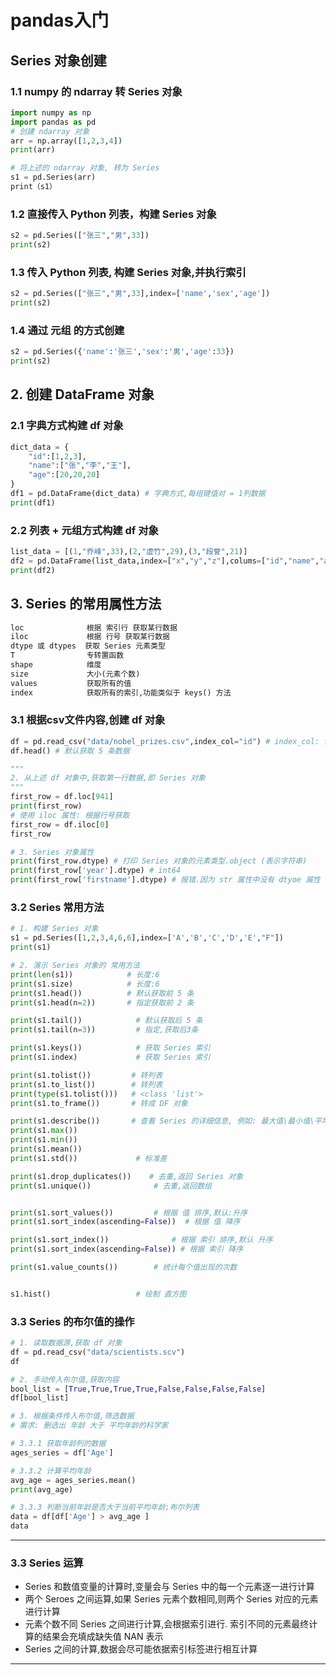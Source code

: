 # pandas入门

## Series 对象创建

### 1.1 numpy 的 ndarray 转 Series 对象

```python
import numpy as np
import pandas as pd
# 创建 ndarray 对象
arr = np.array([1,2,3,4])
print(arr)

# 将上述的 ndarray 对象, 转为 Series
s1 = pd.Series(arr)
print（s1）
```

### 1.2 直接传入 Python 列表，构建 Series 对象

```python
s2 = pd.Series(["张三","男",33])
print(s2)
```

### 1.3 传入 Python 列表, 构建 Series 对象,并执行索引

```python
s2 = pd.Series(["张三","男",33],index=['name','sex','age'])
print(s2)
```

### 1.4 通过 元组 的方式创建

```python
s2 = pd.Series({'name':'张三','sex':'男','age':33})
print(s2)
```

## 2. 创建 DataFrame 对象

### 2.1 字典方式构建 df 对象

```python
dict_data = {
    "id":[1,2,3],
    "name":["张","李","王"],
    "age":[20,20,20]
}
df1 = pd.DataFrame(dict_data) # 字典方式,每组键值对 = 1列数据
print(df1)
```

### 2.2 列表 + 元组方式构建 df 对象

```python
list_data = [(1,"乔峰",33),(2,"虚竹",29),(3,"段誉",21)]
df2 = pd.DataFrame(list_data,index=["x","y","z"],colums=["id","name","age"]) # 以行的方式传入数据,columns是设置:列名
print(df2)
```



## 3. Series 的常用属性方法

```python
loc				 根据 索引行 获取某行数据
iloc			 根据 行号 获取某行数据
dtype 或 dtypes  获取 Series 元素类型
T				 专转置函数
shape			 维度
size			 大小(元素个数)
values			 获取所有的值
index			 获取所有的索引,功能类似于 keys() 方法
```

### 3.1 根据csv文件内容,创建 df 对象

```python
df = pd.read_csv("data/nobel_prizes.csv",index_col="id") # index_col: 设置表中的某列为 索引列.
df.head() # 默认获取 5 条数据
```

```python
"""
2. 从上述 df 对象中,获取第一行数据,即 Series 对象
"""
first_row = df.loc[941]
print(first_row)
# 使用 iloc 属性: 根据行号获取
first_row = df.iloc[0]
first_row
```

```python
# 3. Series 对象属性
print(first_row.dtype) # 打印 Series 对象的元素类型.object (表示字符串)
print(first_row['year'].dtype) # int64
print(first_row['firstname'].dtype) # 报错.因为 str 属性中没有 dtyoe 属性
```

### 3.2 Series 常用方法

```python
# 1. 构建 Series 对象
s1 = pd.Series([1,2,3,4,6,6],index=['A','B','C','D','E',"F"])
print(s1)
```

```python
# 2. 演示 Series 对象的 常用方法
print(len(s1))            # 长度:6
print(s1.size)            # 长度:6
print(s1.head())          # 默认获取前 5 条
print(s1.head(n=2))       # 指定获取前 2 条

print(s1.tail())            # 默认获取后 5 条
print(s1.tail(n=3))         # 指定,获取后3条

print(s1.keys())            # 获取 Series 索引
print(s1.index)             # 获取 Series 索引

print(s1.tolist())         # 转列表
print(s1.to_list())        # 转列表
print(type(s1.tolist()))   # <class 'list'>
print(s1.to_frame())       # 转成 DF 对象

print(s1.describe())       # 查看 Series 的详细信息, 例如: 最大值\最小值\平均值\标准差等
print(s1.max())
print(s1.min())
print(s1.mean())
print(s1.std())             # 标准差

print(s1.drop_duplicates())    # 去重,返回 Series 对象
print(s1.unique())              # 去重,返回数组


print(s1.sort_values())         # 根据 值 排序,默认:升序
print(s1.sort_index(ascending=False))  # 根据 值 降序

print(s1.sort_index())              # 根据 索引 排序,默认 升序
print(s1.sort_index(ascending=False)) # 根据 索引 降序

print(s1.value_counts())        # 统计每个值出现的次数


s1.hist()                   # 绘制 直方图
```

### 3.3 Series 的布尔值的操作

```python
# 1. 读取数据源,获取 df 对象
df = pd.read_csv("data/scientists.scv")
df
```

```python
# 2. 手动传入布尔值,获取内容
bool_list = [True,True,True,True,False,False,False,False]
df[bool_list]
```

```python
# 3. 根据条件传入布尔值,筛选数据
# 需求: 删选出 年龄 大于 平均年龄的科学家

# 3.3.1 获取年龄列的数据
ages_series = df['Age']

# 3.3.2 计算平均年龄
avg_age = ages_series.mean()
print(avg_age)

# 3.3.3 判断当前年龄是否大于当前平均年龄;布尔列表
data = df[df['Age'] > avg_age ]
data
```

---

### 3.3 Series 运算

- Series 和数值变量的计算时,变量会与 Series 中的每一个元素逐一进行计算
- 两个 Seroes 之间运算,如果 Series 元素个数相同,则两个 Series 对应的元素进行计算
- 元素个数不同 Series 之间进行计算,会根据索引进行. 索引不同的元素最终计算的结果会充填成缺失值 NAN 表示
- Series 之间的计算,数据会尽可能依据索引标签进行相互计算

---

